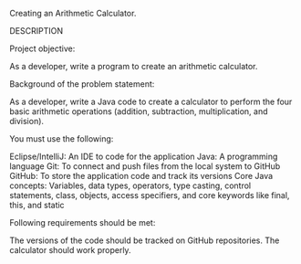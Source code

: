 Creating an Arithmetic Calculator.

DESCRIPTION

Project objective:

As a developer, write a program to create an arithmetic calculator.

 

Background of the problem statement:

As a developer, write a Java code to create a calculator to perform the four basic arithmetic operations (addition, subtraction, multiplication, and division).

 

You must use the following:

Eclipse/IntelliJ: An IDE to code for the application
Java: A programming language
Git: To connect and push files from the local system to GitHub
GitHub: To store the application code and track its versions
Core Java concepts: Variables, data types, operators, type casting, control statements, class, objects, access specifiers, and core keywords like final, this, and static
 

Following requirements should be met:

The versions of the code should be tracked on GitHub repositories.
The calculator should work properly.
